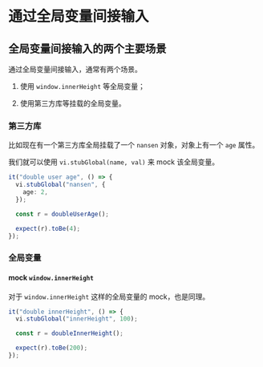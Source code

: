 # 通过全局变量间接输入

## 全局变量间接输入的两个主要场景

通过全局变量间接输入，通常有两个场景。

1. 使用 `window.innerHeight` 等全局变量；

2. 使用第三方库等挂载的全局变量。

### 第三方库

比如现在有一个第三方库全局挂载了一个 `nansen` 对象，对象上有一个 `age` 属性。

我们就可以使用 `vi.stubGlobal(name, val)` 来 mock 该全局变量。

```ts
it("double user age", () => {
  vi.stubGlobal("nansen", {
    age: 2,
  });

  const r = doubleUserAge();

  expect(r).toBe(4);
});
```

### 全局变量

#### mock `window.innerHeight`

对于 `window.innerHeight` 这样的全局变量的 mock，也是同理。

```ts
it("double innerHeight", () => {
  vi.stubGlobal("innerHeight", 100);

  const r = doubleInnerHeight();

  expect(r).toBe(200);
});
```
